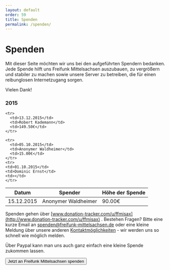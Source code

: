 ```yaml
---
layout: default
order: 59
title: Spenden
permalink: /spenden/
---
```


# Spenden

Mit dieser Seite möchten wir uns bei den aufgeführten Spendern bedanken. Jede Spende hilft uns Freifunk Mittelsachsen
auszubauen, zu vergrößern und stabiler zu machen sowie unsere Server zu betreiben, die für einen reibunglosen
Internetzugang sorgen.  

Vielen Dank!

### 2015

<table class="table">
<thead>
  <tr>
    <th>Datum</th>
    <th>Spender</th>
    <th>Höhe der Spende</th>
  </tr>
  </thead>
  <tbody>
    <tr>
      <td>15.12.2015</td>
      <td>Anonymer Waldheimer</td>
      <td>90.00€</td>
    </tr>

    <tr>
      <td>13.12.2015</td>
      <td>Robert Kademann</td>
      <td>149.50€</td>
    </tr>

    <tr>
      <td>05.10.2015</td>
      <td>Anonymer Waldheimer</td>
      <td>15.00€</td>
    </tr>
    <tr>
	<td>01.10.2015</td>
	<td>Dominic Ernst</td>
	<td></td>
    </tr>

  </tbody>
</table>

Spenden gehen über [www.donation-tracker.com/u/ffmisax](http://www.donation-tracker.com/u/ffmisax) . Bestehen Fragen? Bitte eine kurze Email an [spenden@freifunk-mittelsachsen.de](spenden@freifunk-mittelsachsen.de) oder eine kleine Meldung über unsere anderen [Kontaktmöglichkeiten](/kontakt) - wir werden uns so schnell wie möglich melden.

Über Paypal kann man uns auch ganz einfach eine kleine Spende zukommen lassen.
<form action="https://www.paypal.com/cgi-bin/webscr" method="post" target="_top">
  <input type="hidden" name="cmd" value="_donations">
  <input type="hidden" name="business" value="david.noelte@gmx.de">
  <input type="hidden" name="lc" value="DE">
  <input type="hidden" name="item_name" value="Freifunk Mittelsachsen">
  <input type="hidden" name="no_note" value="0">
  <input type="hidden" name="currency_code" value="EUR">
  <input type="hidden" name="bn" value="PP-DonationsBF:spenden_button.png:NonHostedGuest">
  <button type="submit" class="btn btn-primary" name="submit" alt="Jetzt einfach, schnell und sicher online bezahlen – mit PayPal.">
    Jetzt an Freifunk Mittelsachsen spenden
    <i class="fa fa-paypal pp"></i>
  </button>
  <img alt="" border="0" src="https://www.paypalobjects.com/de_DE/i/scr/pixel.gif" width="1" height="1">
</form>
